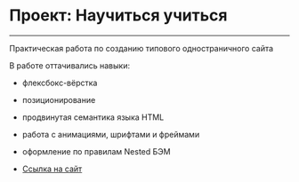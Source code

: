 # Проект: Научиться учиться
------
Практическая работа по созданию типового одностраничного сайта

В работе оттачивались навыки:

* флексбокс-вёрстка
* позиционирование
* продвинутая семантика языка HTML
* работа с анимациями, шрифтами и фреймами
* оформление по правилам Nested БЭМ

* [Ссылка на сайт](https://tearsoprah.github.io/how-to-learn/)
